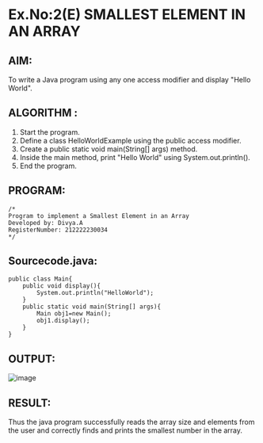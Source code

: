 # Ex.No:2(E)  SMALLEST ELEMENT IN AN ARRAY

## AIM:
To write a Java program using any one access modifier and display "Hello World".

## ALGORITHM :
1.	Start the program.
2.	Define a class HelloWorldExample using the public access modifier.
3.	Create a public static void main(String[] args) method.
4.	Inside the main method, print "Hello World" using System.out.println().
5.	End the program.
	

## PROGRAM:
 ```
/*
Program to implement a Smallest Element in an Array
Developed by: Divya.A
RegisterNumber: 212222230034
*/
```

## Sourcecode.java:
```
public class Main{
    public void display(){
        System.out.println("HelloWorld");
    }
    public static void main(String[] args){
        Main obj1=new Main();
        obj1.display();
    }
}
```

## OUTPUT:

![image](https://github.com/user-attachments/assets/2da18b06-4113-4fcb-9750-366a2ea6e982)

## RESULT:
Thus the java program successfully reads the array size and elements from the user and correctly finds and prints the smallest number in the array.




